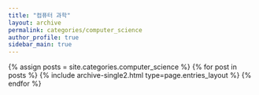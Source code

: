 ```yaml
---
title: "컴퓨터 과학"
layout: archive
permalink: categories/computer_science
author_profile: true
sidebar_main: true
---
```



{% assign posts = site.categories.computer_science %}
{% for post in posts %} {% include archive-single2.html type=page.entries_layout %} {% endfor %}